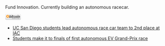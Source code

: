 Fund Innovation. Currently building an autonomous racecar.

[<img src="https://github.com/jimenezjose/jimenezjose/blob/main/bitcoin.png" width="10%">](https://github.com/jimenezjose/jimenezjose/blob/main/qrcode.png)

* [UC San Diego students lead autonomous race car team to 2nd place at IAC](https://jacobsschoolofengineering.blogspot.com/2022/11/uc-san-diego-students-lead-autonomous.html)
* [Students make it to finals of first autonomous EV Grand-Prix race](https://jacobsschool.ucsd.edu/news/release/3345)
<!--
**jimenezjose/jimenezjose** is a ✨ _special_ ✨ repository because its `README.md` (this file) appears on your GitHub profile.

Here are some ideas to get you started:

- 🔭 I’m currently working on ...
- 🌱 I’m currently learning ...
- 👯 I’m looking to collaborate on ...
- 🤔 I’m looking for help with ...
- 💬 Ask me about ...
- 📫 How to reach me: ...
- 😄 Pronouns: ...
- ⚡ Fun fact: ...
-->
